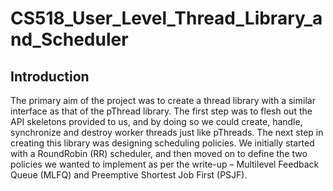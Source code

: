 # CS518_User_Level_Thread_Library_and_Scheduler
## Introduction
The primary aim of the project was to create a thread library with a similar interface as that of
the pThread library. The first step was to flesh out the API skeletons provided to us, and by
doing so we could create, handle, synchronize and destroy worker threads just like pThreads.
The next step in creating this library was designing scheduling policies. We initially started with
a RoundRobin (RR) scheduler, and then moved on to define the two policies we wanted to
implement as per the write-up – Multilevel Feedback Queue (MLFQ) and Preemptive Shortest
Job First (PSJF).

